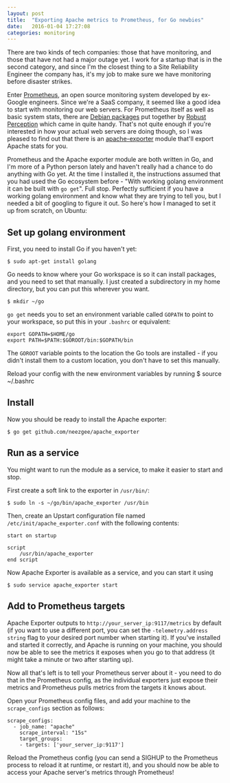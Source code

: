 ```yaml
---
layout: post
title:  "Exporting Apache metrics to Prometheus, for Go newbies"
date:   2016-01-04 17:27:08
categories: monitoring 
---
```



There are two kinds of tech companies: those that have monitoring, and those that have not had a major outage yet. I work for a startup that is in the second category, and since I'm the closest thing to a Site Reliability Engineer the company has, it's my job to make sure we have monitoring before disaster strikes.

Enter [Prometheus][prometheus], an open source monitoring system developed by ex-Google engineers. Since we're a SaaS company, it seemed like a good idea to start with monitoring our web servers. For Prometheus itself as well as basic system stats, there are [Debian packages][robust-perception-deb] put together by [Robust Perception][robust-perception] which came in quite handy. That's not quite enough if you're interested in how your actual web servers are doing though, so I was pleased to find out that there is an [apache-exporter][apache-exporter] module that'll export Apache stats for you. 

Prometheus and the Apache exporter module are both written in Go, and I'm more of a Python person lately and haven't really had a chance to do anything with Go yet. At the time I installed it, the instructions assumed that you had used the Go ecosystem before - "With working golang environment it can be built with `go get`". Full stop. Perfectly sufficient if you have a working golang environment and know what they are trying to tell you, but I needed a bit of googling to figure it out. So here's how I managed to set it up from scratch, on Ubuntu: 

## Set up golang environment

First, you need to install Go if you haven't yet:
```
$ sudo apt-get install golang
```

Go needs to know where your Go workspace is so it can install packages, and you need to set that manually. I just created a subdirectory in my home directory, but you can put this wherever you want. 

```
$ mkdir ~/go
```

`go get` needs you to set an environment variable called `GOPATH` to point to your workspace, so put this in your `.bashrc` or equivalent:

    export GOPATH=$HOME/go
    export PATH=$PATH:$GOROOT/bin:$GOPATH/bin

The `GOROOT` variable points to the location the Go tools are installed - if you didn't install them to a custom location, you don't have to set this manually. 

Reload your config with the new environment variables by running
    $ source ~/.bashrc


## Install 

Now you should be ready to install the Apache exporter:

```
$ go get github.com/neezgee/apache_exporter
```

## Run as a service 

You might want to run the module as a service, to make it easier to start and stop.

First create a soft link to the exporter in ``/usr/bin/``:

```
$ sudo ln -s ~/go/bin/apache_exporter /usr/bin
```

Then, create an Upstart configuration file named ``/etc/init/apache_exporter.conf`` with the following contents:

    start on startup

    script
        /usr/bin/apache_exporter
    end script


Now Apache Exporter is available as a service, and you can start it using 

```
$ sudo service apache_exporter start
```

## Add to Prometheus targets

Apache Exporter outputs to ``http://your_server_ip:9117/metrics`` by default (if you want to use a different port, you can set the `-telemetry.address string` flag to your desired port number when starting it). If you've installed and started it correctly, and Apache is running on your machine, you should now be able to see the metrics it exposes when you go to that address (it might take a minute or two after starting up).

Now all that's left is to tell your Prometheus server about it - you need to do that in the Prometheus config, as the individual exporters just expose their metrics and Prometheus pulls metrics from the targets it knows about.

Open your Prometheus config files, and add your machine to the ``scrape_configs`` section as follows:

    scrape_configs:
      - job_name: "apache"
        scrape_interval: "15s"
        target_groups:
        - targets: ['your_server_ip:9117']
    
Reload the Prometheus config (you can send a SIGHUP to the Prometheus process to reload it at runtime, or restart it), and you should now be able to access your Apache server's metrics through Prometheus!

[apache-exporter]: https://github.com/neezgee/apache_exporter
[prometheus]: http://prometheus.io/
[robust-perception-deb]: http://www.robustperception.io/machine-monitoring-with-prometheus-debs/
[robust-perception]: http://www.robustperception.io

